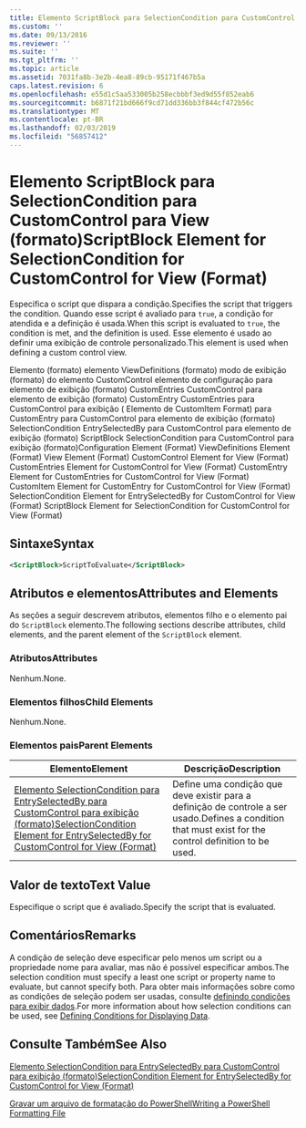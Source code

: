 ```yaml
---
title: Elemento ScriptBlock para SelectionCondition para CustomControl para exibição (formato) | Microsoft Docs
ms.custom: ''
ms.date: 09/13/2016
ms.reviewer: ''
ms.suite: ''
ms.tgt_pltfrm: ''
ms.topic: article
ms.assetid: 7031fa8b-3e2b-4ea8-89cb-95171f467b5a
caps.latest.revision: 6
ms.openlocfilehash: e55d1c5aa533005b258ecbbbf3ed9d55f852eab6
ms.sourcegitcommit: b6871f21bd666f9cd71dd336bb3f844cf472b56c
ms.translationtype: MT
ms.contentlocale: pt-BR
ms.lasthandoff: 02/03/2019
ms.locfileid: "56857412"
---
```

# <a name="scriptblock-element-for-selectioncondition-for-customcontrol-for-view-format"></a><span data-ttu-id="aea2c-102">Elemento ScriptBlock para SelectionCondition para CustomControl para View (formato)</span><span class="sxs-lookup"><span data-stu-id="aea2c-102">ScriptBlock Element for SelectionCondition for CustomControl for View (Format)</span></span>

<span data-ttu-id="aea2c-103">Especifica o script que dispara a condição.</span><span class="sxs-lookup"><span data-stu-id="aea2c-103">Specifies the script that triggers the condition.</span></span> <span data-ttu-id="aea2c-104">Quando esse script é avaliado para `true`, a condição for atendida e a definição é usada.</span><span class="sxs-lookup"><span data-stu-id="aea2c-104">When this script is evaluated to `true`, the condition is met, and the definition is used.</span></span> <span data-ttu-id="aea2c-105">Esse elemento é usado ao definir uma exibição de controle personalizado.</span><span class="sxs-lookup"><span data-stu-id="aea2c-105">This element is used when defining a custom control view.</span></span>

<span data-ttu-id="aea2c-106">Elemento (formato) elemento ViewDefinitions (formato) modo de exibição (formato) do elemento CustomControl elemento de configuração para elemento de exibição (formato) CustomEntries CustomControl para elemento de exibição (formato) CustomEntry CustomEntries para CustomControl para exibição ( Elemento de CustomItem Format) para CustomEntry para CustomControl para elemento de exibição (formato) SelectionCondition EntrySelectedBy para CustomControl para elemento de exibição (formato) ScriptBlock SelectionCondition para CustomControl para exibição (formato)</span><span class="sxs-lookup"><span data-stu-id="aea2c-106">Configuration Element (Format) ViewDefinitions Element (Format) View Element (Format) CustomControl Element for View (Format) CustomEntries Element for CustomControl for View (Format) CustomEntry Element for CustomEntries for CustomControl for View (Format) CustomItem Element for CustomEntry for CustomControl for View (Format) SelectionCondition Element for EntrySelectedBy for CustomControl for View (Format) ScriptBlock Element for SelectionCondition for CustomControl for View (Format)</span></span>

## <a name="syntax"></a><span data-ttu-id="aea2c-107">Sintaxe</span><span class="sxs-lookup"><span data-stu-id="aea2c-107">Syntax</span></span>

```xml
<ScriptBlock>ScriptToEvaluate</ScriptBlock>
```

## <a name="attributes-and-elements"></a><span data-ttu-id="aea2c-108">Atributos e elementos</span><span class="sxs-lookup"><span data-stu-id="aea2c-108">Attributes and Elements</span></span>

<span data-ttu-id="aea2c-109">As seções a seguir descrevem atributos, elementos filho e o elemento pai do `ScriptBlock` elemento.</span><span class="sxs-lookup"><span data-stu-id="aea2c-109">The following sections describe attributes, child elements, and the parent element of the `ScriptBlock` element.</span></span>

### <a name="attributes"></a><span data-ttu-id="aea2c-110">Atributos</span><span class="sxs-lookup"><span data-stu-id="aea2c-110">Attributes</span></span>

<span data-ttu-id="aea2c-111">Nenhum.</span><span class="sxs-lookup"><span data-stu-id="aea2c-111">None.</span></span>

### <a name="child-elements"></a><span data-ttu-id="aea2c-112">Elementos filhos</span><span class="sxs-lookup"><span data-stu-id="aea2c-112">Child Elements</span></span>

<span data-ttu-id="aea2c-113">Nenhum.</span><span class="sxs-lookup"><span data-stu-id="aea2c-113">None.</span></span>

### <a name="parent-elements"></a><span data-ttu-id="aea2c-114">Elementos pais</span><span class="sxs-lookup"><span data-stu-id="aea2c-114">Parent Elements</span></span>

|<span data-ttu-id="aea2c-115">Elemento</span><span class="sxs-lookup"><span data-stu-id="aea2c-115">Element</span></span>|<span data-ttu-id="aea2c-116">Descrição</span><span class="sxs-lookup"><span data-stu-id="aea2c-116">Description</span></span>|
|-------------|-----------------|
|[<span data-ttu-id="aea2c-117">Elemento SelectionCondition para EntrySelectedBy para CustomControl para exibição (formato)</span><span class="sxs-lookup"><span data-stu-id="aea2c-117">SelectionCondition Element for EntrySelectedBy for CustomControl for View (Format)</span></span>](./selectioncondition-element-for-entryselectedby-for-customcontrol-format.md)|<span data-ttu-id="aea2c-118">Define uma condição que deve existir para a definição de controle a ser usado.</span><span class="sxs-lookup"><span data-stu-id="aea2c-118">Defines a condition that must exist for the control definition to be used.</span></span>|

## <a name="text-value"></a><span data-ttu-id="aea2c-119">Valor de texto</span><span class="sxs-lookup"><span data-stu-id="aea2c-119">Text Value</span></span>

<span data-ttu-id="aea2c-120">Especifique o script que é avaliado.</span><span class="sxs-lookup"><span data-stu-id="aea2c-120">Specify the script that is evaluated.</span></span>

## <a name="remarks"></a><span data-ttu-id="aea2c-121">Comentários</span><span class="sxs-lookup"><span data-stu-id="aea2c-121">Remarks</span></span>

<span data-ttu-id="aea2c-122">A condição de seleção deve especificar pelo menos um script ou a propriedade nome para avaliar, mas não é possível especificar ambos.</span><span class="sxs-lookup"><span data-stu-id="aea2c-122">The selection condition must specify a least one script or property name to evaluate, but cannot specify both.</span></span> <span data-ttu-id="aea2c-123">Para obter mais informações sobre como as condições de seleção podem ser usadas, consulte [definindo condições para exibir dados](./defining-conditions-for-displaying-data.md).</span><span class="sxs-lookup"><span data-stu-id="aea2c-123">For more information about how selection conditions can be used, see [Defining Conditions for Displaying Data](./defining-conditions-for-displaying-data.md).</span></span>

## <a name="see-also"></a><span data-ttu-id="aea2c-124">Consulte Também</span><span class="sxs-lookup"><span data-stu-id="aea2c-124">See Also</span></span>

[<span data-ttu-id="aea2c-125">Elemento SelectionCondition para EntrySelectedBy para CustomControl para exibição (formato)</span><span class="sxs-lookup"><span data-stu-id="aea2c-125">SelectionCondition Element for EntrySelectedBy for CustomControl for View (Format)</span></span>](./selectioncondition-element-for-entryselectedby-for-customcontrol-format.md)

[<span data-ttu-id="aea2c-126">Gravar um arquivo de formatação do PowerShell</span><span class="sxs-lookup"><span data-stu-id="aea2c-126">Writing a PowerShell Formatting File</span></span>](./writing-a-powershell-formatting-file.md)
